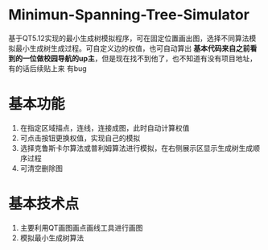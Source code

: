 # Minimun-Spanning-Tree-Simulator
基于QT5.12实现的最小生成树模拟程序，可在固定位置画出图，选择不同算法模拟最小生成树生成过程。可自定义边的权值，也可自动算出
**基本代码来自之前看到的一位做校园导航的up主**，但是现在找不到他了，也不知道有没有项目地址，有的话后续贴上来
有bug
# 基本功能
1. 在指定区域描点，连线，连接成图，此时自动计算权值
2. 可点击按钮更换权值，实现自己的模拟
3. 选择克鲁斯卡尔算法或普利姆算法进行模拟，在右侧展示区显示生成树生成顺序过程
4. 可清空删除图
# 基本技术点
1. 主要利用QT画图画点画线工具进行画图
2. 模拟最小生成树算法
